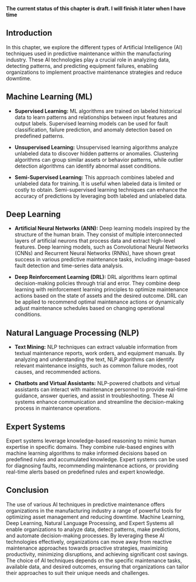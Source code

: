 **The current status of this chapter is draft. I will finish it later when I have time**

Introduction
------------

In this chapter, we explore the different types of Artificial Intelligence (AI) techniques used in predictive maintenance within the manufacturing industry. These AI technologies play a crucial role in analyzing data, detecting patterns, and predicting equipment failures, enabling organizations to implement proactive maintenance strategies and reduce downtime.

Machine Learning (ML)
---------------------

* **Supervised Learning:** ML algorithms are trained on labeled historical data to learn patterns and relationships between input features and output labels. Supervised learning models can be used for fault classification, failure prediction, and anomaly detection based on predefined patterns.

* **Unsupervised Learning:** Unsupervised learning algorithms analyze unlabeled data to discover hidden patterns or anomalies. Clustering algorithms can group similar assets or behavior patterns, while outlier detection algorithms can identify abnormal asset conditions.

* **Semi-Supervised Learning:** This approach combines labeled and unlabeled data for training. It is useful when labeled data is limited or costly to obtain. Semi-supervised learning techniques can enhance the accuracy of predictions by leveraging both labeled and unlabeled data.

Deep Learning
-------------

* **Artificial Neural Networks (ANN):** Deep learning models inspired by the structure of the human brain. They consist of multiple interconnected layers of artificial neurons that process data and extract high-level features. Deep learning models, such as Convolutional Neural Networks (CNNs) and Recurrent Neural Networks (RNNs), have shown great success in various predictive maintenance tasks, including image-based fault detection and time-series data analysis.

* **Deep Reinforcement Learning (DRL):** DRL algorithms learn optimal decision-making policies through trial and error. They combine deep learning with reinforcement learning principles to optimize maintenance actions based on the state of assets and the desired outcome. DRL can be applied to recommend optimal maintenance actions or dynamically adjust maintenance schedules based on changing operational conditions.

Natural Language Processing (NLP)
---------------------------------

* **Text Mining:** NLP techniques can extract valuable information from textual maintenance reports, work orders, and equipment manuals. By analyzing and understanding the text, NLP algorithms can identify relevant maintenance insights, such as common failure modes, root causes, and recommended actions.

* **Chatbots and Virtual Assistants:** NLP-powered chatbots and virtual assistants can interact with maintenance personnel to provide real-time guidance, answer queries, and assist in troubleshooting. These AI systems enhance communication and streamline the decision-making process in maintenance operations.

Expert Systems
--------------

Expert systems leverage knowledge-based reasoning to mimic human expertise in specific domains. They combine rule-based engines with machine learning algorithms to make informed decisions based on predefined rules and accumulated knowledge. Expert systems can be used for diagnosing faults, recommending maintenance actions, or providing real-time alerts based on predefined rules and expert knowledge.

Conclusion
----------

The use of various AI techniques in predictive maintenance offers organizations in the manufacturing industry a range of powerful tools for optimizing asset management and reducing downtime. Machine Learning, Deep Learning, Natural Language Processing, and Expert Systems all enable organizations to analyze data, detect patterns, make predictions, and automate decision-making processes. By leveraging these AI technologies effectively, organizations can move away from reactive maintenance approaches towards proactive strategies, maximizing productivity, minimizing disruptions, and achieving significant cost savings. The choice of AI techniques depends on the specific maintenance tasks, available data, and desired outcomes, ensuring that organizations can tailor their approaches to suit their unique needs and challenges.
